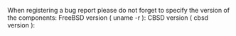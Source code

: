When registering a bug report please do not forget to specify the version of the components:
FreeBSD version ( uname -r ): 
CBSD version ( cbsd version ): 
